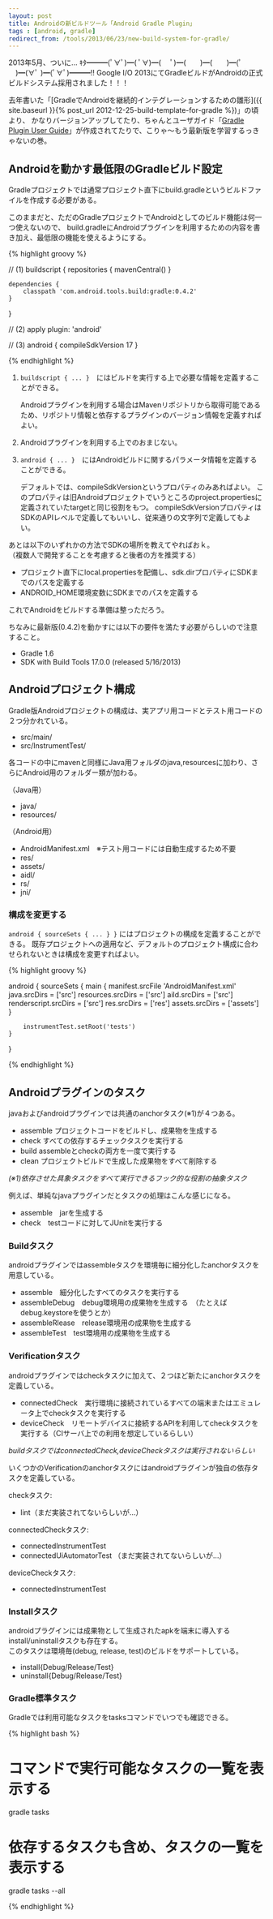 ```yaml
---
layout: post
title: Androidの新ビルドツール「Android Gradle Plugin」
tags : [android, gradle]
redirect_from: /tools/2013/06/23/new-build-system-for-gradle/
---
```


2013年5月、ついに…
ｷﾀ━━━(ﾟ∀ﾟ)━( ﾟ∀)━( 　ﾟ)━(　　)━(　　)━(ﾟ 　)━(∀ﾟ )━(ﾟ∀ﾟ)━━━!!
Google I/O 2013にてGradleビルドがAndroidの正式ビルドシステム採用されました！！！

去年書いた「[GradleでAndroidを継続的インテグレーションするための雛形]({{ site.baseurl }}{% post_url 2012-12-25-build-template-for-gradle %})」の頃より、
かなりバージョンアップしてたり、ちゃんとユーザガイド「[Gradle Plugin User Guide](http://tools.android.com/tech-docs/new-build-system/user-guide)」が作成されてたりで、こりゃ〜もう最新版を学習するっきゃないの巻。

## Androidを動かす最低限のGradleビルド設定

Gradleプロジェクトでは通常プロジェクト直下にbuild.gradleというビルドファイルを作成する必要がある。

このままだと、ただのGradleプロジェクトでAndroidとしてのビルド機能は何一つ使えないので、
build.gradleにAndroidプラグインを利用するための内容を書き加え、最低限の機能を使えるようにする。

{% highlight groovy %}

// (1)
buildscript {
    repositories {
        mavenCentral()
    }

    dependencies {
        classpath 'com.android.tools.build:gradle:0.4.2'
    }
}

// (2)
apply plugin: 'android'

// (3)
android {
    compileSdkVersion 17
}

{% endhighlight %}

1. `buildscript { ... }`　にはビルドを実行する上で必要な情報を定義することができる。

	Androidプラグインを利用する場合はMavenリポジトリから取得可能であるため、リポジトリ情報と依存するプラグインのバージョン情報を定義すればよい。

2. Androidプラグインを利用する上でのおまじない。

3. `android { ... }`　にはAndroidビルドに関するパラメータ情報を定義することができる。  

	デフォルトでは、compileSdkVersionというプロパティのみあればよい。
	このプロパティは旧Androidプロジェクトでいうところのproject.propertiesに定義されていたtargetと同じ役割をもつ。
	compileSdkVersionプロパティはSDKのAPIレベルで定義してもいいし、従来通りの文字列で定義してもよい。  


あとは以下のいずれかの方法でSDKの場所を教えてやればおｋ。  
（複数人で開発することを考慮すると後者の方を推奨する）

* プロジェクト直下にlocal.propertiesを配備し、sdk.dirプロパティにSDKまでのパスを定義する
* ANDROID_HOME環境変数にSDKまでのパスを定義する

これでAndroidをビルドする準備は整っただろう。

ちなみに最新版(0.4.2)を動かすには以下の要件を満たす必要がらしいので注意すること。

* Gradle 1.6
* SDK with Build Tools 17.0.0 (released 5/16/2013)

## Androidプロジェクト構成

Gradle版Androidプロジェクトの構成は、実アプリ用コードとテスト用コードの２つ分かれている。

* src/main/
* src/InstrumentTest/

各コードの中にmavenと同様にJava用フォルダのjava,resourcesに加わり、さらにAndroid用のフォルダー類が加わる。

（Java用）
* java/
* resources/

（Android用）
* AndroidManifest.xml　※テスト用コードには自動生成するため不要
* res/
* assets/
* aidl/
* rs/
* jni/

### 構成を変更する

`android { sourceSets { ... } }` にはプロジェクトの構成を定義することができる。
既存プロジェクトへの適用など、デフォルトのプロジェクト構成に合わせられないときは構成を変更すればよい。

{% highlight groovy %}

android {
    sourceSets {
        main {
            manifest.srcFile 'AndroidManifest.xml'
            java.srcDirs = ['src']
            resources.srcDirs = ['src']
            aild.srcDirs = ['src']
            renderscript.srcDirs = ['src']
            res.srcDirs = ['res']
            assets.srcDirs = ['assets']
        }

        instrumentTest.setRoot('tests')
    }
}

{% endhighlight %}

## Androidプラグインのタスク

javaおよびandroidプラグインでは共通のanchorタスク(※1)が４つある。

* assemble プロジェクトコードをビルドし、成果物を生成する
* check すべての依存するチェックタスクを実行する
* build assembleとcheckの両方を一度で実行する
* clean プロジェクトビルドで生成した成果物をすべて削除する

_(※1)依存させた具象タスクをすべて実行できるフック的な役割の抽象タスク_


例えば、単純なjavaプラグインだとタスクの処理はこんな感じになる。

* assemble　jarを生成する
* check　testコードに対してJUnitを実行する


### Buildタスク

androidプラグインではassembleタスクを環境毎に細分化したanchorタスクを用意している。

* assemble　細分化したすべてのタスクを実行する
* assembleDebug　debug環境用の成果物を生成する　（たとえばdebug.keystoreを使うとか）
* assembleRlease　release環境用の成果物を生成する
* assembleTest　test環境用の成果物を生成する


### Verificationタスク

androidプラグインではcheckタスクに加えて、２つほど新たにanchorタスクを定義している。

* connectedCheck　実行環境に接続されているすべての端末またはエミュレータ上でcheckタスクを実行する
* deviceCheck　リモートデバイスに接続するAPIを利用してcheckタスクを実行する（CIサーバ上での利用を想定しているらしい）

_buildタスクではconnectedCheck,deviceCheckタスクは実行されないらしい_

いくつかのVerificationのanchorタスクにはandroidプラグインが独自の依存タスクを定義している。

checkタスク:

* lint（まだ実装されてないらしいが…）

connectedCheckタスク:

* connectedInstrumentTest
* connectedUiAutomatorTest （まだ実装されてないらしいが…）

deviceCheckタスク:

* connectedInstrumentTest


### Installタスク

androidプラグインには成果物として生成されたapkを端末に導入するinstall/uninstallタスクも存在する。  
このタスクは環境毎(debug, release, test)のビルドをサポートしている。

* install{Debug/Release/Test}
* uninstall{Debug/Release/Test}


### Gradle標準タスク

Gradleでは利用可能なタスクをtasksコマンドでいつでも確認できる。

{% highlight bash %}

# コマンドで実行可能なタスクの一覧を表示する
gradle tasks

# 依存するタスクも含め、タスクの一覧を表示する
gradle tasks --all

{% endhighlight %}
